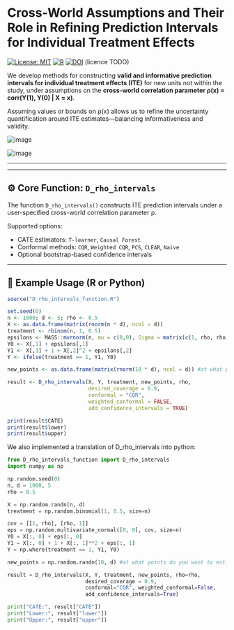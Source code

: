 # Cross-World Assumptions and Their Role in Refining Prediction Intervals for Individual Treatment Effects

[![License: MIT](https://img.shields.io/badge/license-MIT-blue.svg)](LICENSE)
[![R](https://img.shields.io/badge/R-4.2+-blue.svg)](https://www.r-project.org/)
[![DOI](https://zenodo.org/badge/DOI/10.5281/zenodo.1234567.svg)](https://doi.org/10.5281/zenodo.1234567)
(licence TODO)

We develop methods for constructing **valid and informative prediction intervals for individual treatment effects (ITE)** for new units not within the study, under assumptions on the **cross-world correlation parameter ρ(x) = corr(Y(1), Y(0) | X = x)**.

Assuming values or bounds on ρ(x) allows us to refine the uncertainty quantification around ITE estimates—balancing informativeness and validity.

![image](https://github.com/user-attachments/assets/8597020a-61f6-4fbc-97f5-46dfe4fdadd1)

![image](https://github.com/user-attachments/assets/ed7e234e-bc1f-46cd-a66c-2b742987f8e2)

---
---

## ⚙️ Core Function: `D_rho_intervals`

The function `D_rho_intervals()` constructs ITE prediction intervals under a user-specified cross-world correlation parameter ρ.

Supported options:
- CATE estimators: `T-learner`, `Causal Forest`
- Conformal methods: `CQR`, `Weighted CQR`, `PCS`, `CLEAR`, `Naive`
- Optional bootstrap-based confidence intervals

---

## 🧪 Example Usage (R or Python)

```r
source("D_rho_intervals_function.R")

set.seed(0)
n <- 1000; d <- 5; rho <- 0.5
X <- as.data.frame(matrix(rnorm(n * d), ncol = d))
treatment <- rbinom(n, 1, 0.5)
epsilons <- MASS::mvrnorm(n, mu = c(0,0), Sigma = matrix(c(1, rho, rho, 1), 2))
Y0 <- X[,1] + epsilons[,1]
Y1 <- X[,1] + 1 + X[,2]^2 + epsilons[,2]
Y <- ifelse(treatment == 1, Y1, Y0)

new_points <- as.data.frame(matrix(rnorm(10 * d), ncol = d)) #at what points do you want to estimate ITE?

result <- D_rho_intervals(X, Y, treatment, new_points, rho,
                          desired_coverage = 0.9, 
                          conformal = "CQR",
                          weighted_conformal = FALSE,
                          add_confidence_intervals = TRUE)

print(result$CATE)
print(result$lower)
print(result$upper)
```
We also implemented a translation of D_rho_intervals into python:

```python
from D_rho_intervals_function import D_rho_intervals
import numpy as np

np.random.seed(0)
n, d = 1000, 5
rho = 0.5

X = np.random.randn(n, d)
treatment = np.random.binomial(1, 0.5, size=n)

cov = [[1, rho], [rho, 1]]
eps = np.random.multivariate_normal([0, 0], cov, size=n)
Y0 = X[:, 0] + eps[:, 0]
Y1 = X[:, 0] + 1 + X[:, 1]**2 + eps[:, 1]
Y = np.where(treatment == 1, Y1, Y0)

new_points = np.random.randn(10, d) #at what points do you want to estimate ITE?

result = D_rho_intervals(X, Y, treatment, new_points, rho=rho,
                         desired_coverage = 0.9, 
                         conformal="CQR", weighted_conformal=False,
                         add_confidence_intervals=True)

print("CATE:", result["CATE"])
print("Lower:", result["lower"])
print("Upper:", result["upper"])












